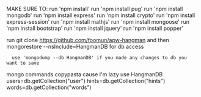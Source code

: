 MAKE SURE TO:
run 'npm install'
run 'npm install pug'
run 'npm install mongodb'
run 'npm install express'
run 'npm install crypto'
run 'npm install express-session'
run 'npm install mathjs'
run 'npm install mongoose'
run 'npm install bootstrap'
run 'npm install jquery'
run 'npm install popper'


run git clone https://github.com/foomun/apw-hangman and then
      mongorestore --nsInclude=HangmanDB for db access

      use 'mongodump --db HangmanDB' if you made any changes to db you want to save

mongo commands copypasta cause I'm lazy
      use HangmanDB
      users=db.getCollection("user") 
      hints=db.getCollection("hints")
      words=db.getCollection("words")